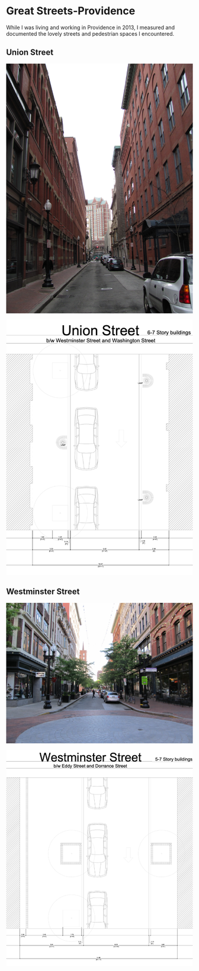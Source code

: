 # Great Streets-Providence
While I was living and working in Providence in 2013, I measured and documented the lovely streets and pedestrian spaces I encountered.

## Union Street
![Image2.JPG](imgs/union_001.JPG)

![Image1.png](imgs/union_bw.png)



## Westminster Street

![Image4.JPG](imgs/westminster_001.JPG)

![Image3.png](imgs/westminster_bw.png)

